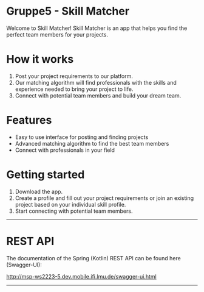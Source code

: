 # Gruppe5 - Skill Matcher

Welcome to Skill Matcher! Skill Matcher is an app that helps you find the perfect team members for your projects.

# How it works
1. Post your project requirements to our platform.
2. Our matching algorithm will find professionals with the skills and experience needed to bring your project to life.
3. Connect with potential team members and build your dream team.

# Features
* Easy to use interface for posting and finding projects
* Advanced matching algorithm to find the best team members
* Connect with professionals in your field

# Getting started
1. Download the app.
2. Create a profile and fill out your project requirements or join an existing project based on your individual skill profile.
3. Start connecting with potential team members.  

--- 

# REST API

The documentation of the Spring (Kotlin) REST API can be found here (Swagger-UI):

http://msp-ws2223-5.dev.mobile.ifi.lmu.de/swagger-ui.html

---

